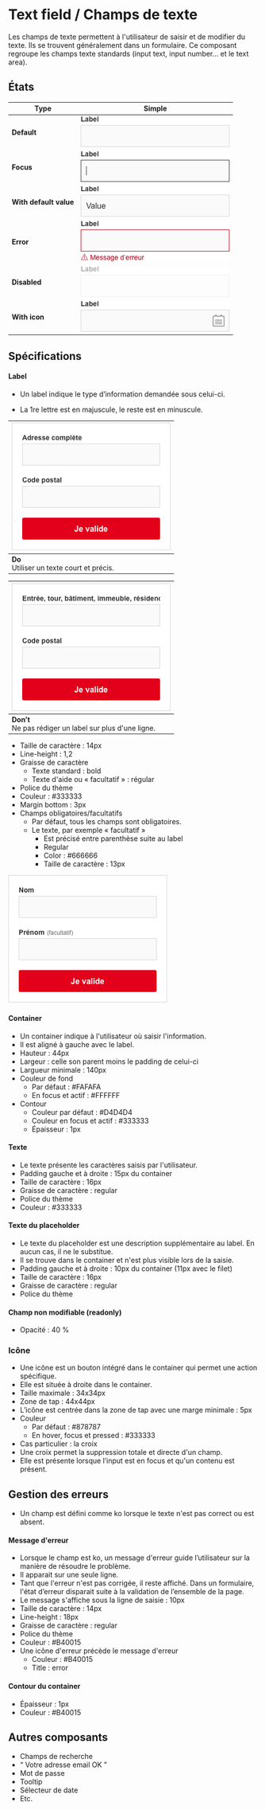 # Text field / Champs de texte

Les champs de texte permettent à l'utilisateur de saisir et de modifier du texte. Ils se trouvent généralement dans un formulaire. Ce composant regroupe les champs texte standards (input text, input number… et le text area).


## États

Type | Simple
------------ | ------------- |
**Default** | ![textfield__default](design/textfield__default.png)
**Focus** |![textfield__focus](design/textfield__focus.png)
**With default value** |  ![textfield__with-default-value](design/textfield__with-default-value.png)
**Error** | ![textfield__error](design/textfield__error.png)
**Disabled** | ![textfield__disabled](design/textfield__disabled.png)
**With icon** | ![textfield__with-icon-right](design/textfield__with-icon-right.png)

## Spécifications
#### Label
- Un label indique le type d’information demandée sous celui-ci.
- La 1re lettre est en majuscule, le reste est en minuscule.


  <div class="do-dont">
  <div class="do">

![textfield__ex__label__do](design/textfield__ex__label__do.png) |
  ------------ |
  **Do** <br/> Utiliser un texte court et précis. |

   </div>

   <div class="dont">

![textfield__ex__label__dont](design/textfield__ex__label__dont.png) |
  ------------ |
  **Don’t** <br/> Ne pas rédiger un label sur plus d'une ligne. |

   </div>
   </div>


- Taille de caractère : 14px
- Line-height : 1,2
- Graisse de caractère
  - Texte standard : bold
  - Texte d'aide ou «&nbsp;facultatif&nbsp;» : régular
- Police du thème
- Couleur : #333333
- Margin bottom : 3px
- Champs obligatoires/facultatifs
  - Par défaut, tous les champs sont obligatoires.
  - Le texte, par exemple «&nbsp;facultatif&nbsp;»
    - Est précisé entre parenthèse suite au label
    - Regular
    - Color : #666666
    - Taille de caractère : 13px

![textfield__ex__champs-obligatoire-facultatif](design/textfield__ex__champs-obligatoire-facultatif.png)

#### Container
- Un container indique à l'utilisateur où saisir l'information.
- Il est aligné à gauche avec le label.
- Hauteur : 44px
- Largeur : celle son parent moins le padding de celui-ci
- Largueur minimale : 140px
- Couleur de fond
  - Par défaut : #FAFAFA
  - En focus et actif : #FFFFFF
- Contour
  - Couleur par défaut : #D4D4D4
  - Couleur en focus et actif : #333333
  - Épaisseur : 1px

#### Texte
  - Le texte présente les caractères saisis par l'utilisateur.
  - Padding gauche et à droite : 15px du container
  - Taille de caractère : 16px
  - Graisse de caractère : regular
  - Police du thème
  - Couleur : #333333

#### Texte du placeholder
- Le texte du placeholder est une description supplémentaire au label. En aucun cas, il ne le substitue.
- Il se trouve dans le container et n'est plus visible lors de la saisie.
- Padding gauche et à droite : 10px du container (11px avec le filet)
- Taille de caractère : 16px
- Graisse de caractère : regular
- Police du thème

#### Champ non modifiable (readonly)
  - Opacité : 40 %

### Icône
- Une icône est un bouton intégré dans le container qui permet une action spécifique.
- Elle est située à droite dans le container.
- Taille maximale : 34x34px
- Zone de tap : 44x44px
- L’icône est centrée dans la zone de tap avec une marge minimale : 5px
- Couleur
  - Par défaut : #878787
  - En hover, focus et pressed : #333333
- Cas particulier : la croix
 - Une croix permet la suppression totale et directe d'un champ.
 - Elle est présente lorsque l’input est en focus et qu'un contenu est présent.

## Gestion des erreurs
- Un champ est défini comme ko lorsque le texte n'est pas correct ou est absent.

#### Message d'erreur
- Lorsque le champ est ko, un message d'erreur guide l’utilisateur sur la manière de résoudre le problème.
- Il apparait sur une seule ligne.
- Tant que l'erreur n'est pas corrigée, il reste affiché. Dans un formulaire, l'état d’erreur disparait suite à la validation de l’ensemble de la page.
- Le message s'affiche sous la ligne de saisie : 10px
- Taille de caractère : 14px
- Line-height : 18px
- Graisse de caractère : regular
- Police du thème
- Couleur : #B40015
- Une icône d'erreur précède le message d'erreur
  - Couleur : #B40015
  - Title : error

#### Contour du container
  - Épaisseur : 1px
  - Couleur : #B40015


## Autres composants
- Champs de recherche
- “ Votre adresse email OK ”
- Mot de passe
- Tooltip
- Sélecteur de date
- Etc.
